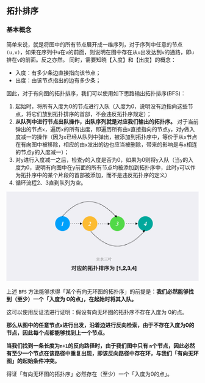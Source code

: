 ## 拓扑排序
### 基本概念
简单来说，就是将图中的所有节点展开成一维序列，对于序列中任意的节点`(u,v)`，如果在序列中`u`在`v`的前面，则说明在图中存在从`u`出发达到`v`的通路，即`u`排在`v`的前面。反之亦然。
同时，需要知晓【入度】和【出度】的概念：
* 入度：有多少条边直接指向该节点；
* 出度：由该节点指出的边有多少条；

因此，对于有向图的拓扑排序，我们可以使用如下思路输出拓扑排序(BFS)：
1. 起始时，将所有入度为0的节点进行入队（入度为0，说明没有边指向这些节点，将它们放到拓扑排序的首部，不会违反拓扑序规定）；
2. **从队列中进行节点出队操作，出队序列就是对应我们输出的拓扑序。**  对于当前弹出的节点`x`，遍历`x`的所有出度，即遍历所有由`x`直接指向的节点`y`，对`y`做入度减一的操作（因为`x`已经从队列中弹出，被添加到拓扑序中，等价于从`x`节点在有向图中被移除，相应的由`x`发出的边也应当被删除，带来的影响是与`x`相连的节点y的入度减一）；
3. 对`y`进行入度减一之后，检查`y`的入度是否为0，如果为0则将`y`入队（当`y`的入度为0，说明有向图中在y前面的所有节点均被添加到拓扑序中，此时`y`可以作为拓扑序中的某个片段的首部被添加，而不是违反拓扑序的定义）
4. 循环流程2、3直到队列为空。

![](../../../assets/Pasted%20image%2020220531170114.png)

上述 `BFS` 方法能够求得「某个有向无环图的拓扑序」的前提是：**我们必然能够找到（至少）一个「入度为 0的点」，在起始时将其入队。**

这可以使用反证法进行证明：假设有向无环图的拓扑序不存在入度为 0的点。

**那么从图中的任意节点`x`进行出发，沿着边进行反向检索，由于不存在入度为0的节点，因此每个点都能够找到上一个节点。**

**当我们找到一条长度为`n+1`的反向路径时，由于我们图中只有 `n`个节点，因此必然有至少一个节点在该路径中重复出现，即该反向路径中存在环，与我们「有向无环图」的起始条件冲突。**

得证「有向无环图的拓扑序」必然存在（至少）一个「入度为0的点」。


